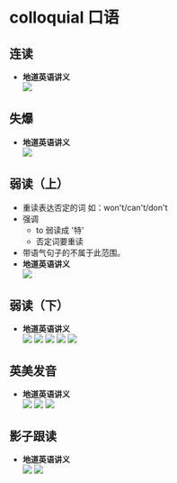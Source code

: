 # colloquial 口语

## 连读  
- **地道英语讲义**  
![](./images/read_through.png)

## 失爆
- **地道英语讲义**  
![](./images/out_of_explosion.png)

## 弱读（上）
- 重读表达否定的词 如：won't/can't/don't
- 强调
  - to 弱读成 '特'
  - 否定词要重读
- 带语气句子的不属于此范围。
- **地道英语讲义**  
![](./images/weak_forms.png)

## 弱读（下）
- **地道英语讲义**  
![](./images/weak_forms_1.jpg)
![](./images/weak_forms_2.jpg)
![](./images/weak_forms_3.jpg)
![](./images/weak_forms_4.jpg)
![](./images/weak_forms_5.jpg)

## 英美发音  
- **地道英语讲义**  
![](./images/pronunciation_1.jpg)
![](./images/pronunciation_2.jpg)
![](./images/pronunciation_3.jpg)

## 影子跟读
- **地道英语讲义**  
![](./images/shadow_reading_1.jpg)
![](./images/shadow_reading_2.png)
